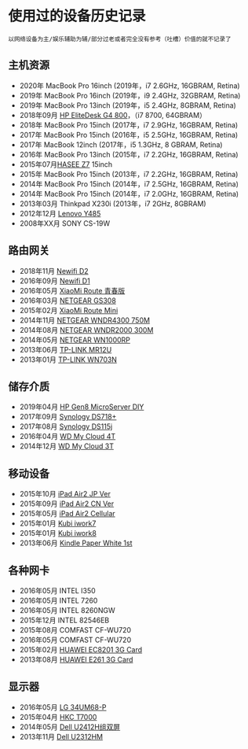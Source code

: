 # 使用过的设备历史记录

    以网络设备为主/娱乐辅助为辅/部分过老或者完全没有参考（吐槽）价值的就不记录了

## 主机资源

- 2020年 MacBook Pro 16inch (2019年，i7 2.6GHz, 16GBRAM, Retina)
- 2019年 MacBook Pro 16inch (2019年，i9 2.4GHz, 32GBRAM, Retina)
- 2019年 MacBook Pro 13inch (2019年，i5 2.4GHz, 8GBRAM, Retina)
- 2018年09月 [HP EliteDesk G4 800](HP-EliteDesk-G4-800.md)，（i7 8700, 64GBRAM）
- 2018年 MacBook Pro 15inch (2017年，i7 2.9GHz, 16GBRAM, Retina)
- 2017年 MacBook Pro 15inch (2016年，i5 2.5GHz, 16GBRAM, Retina)
- 2017年 MacBook 12inch (2017年，i5 1.3GHz, 8 GBRAM, Retina)
- 2016年 MacBook Pro 13inch (2015年，i7 2.2GHz, 16GBRAM, Retina)
- 2015年07月[HASEE Z7](HASEE-Z78172R2.md) 15inch
- 2015年 MacBook Pro 15inch (2013年，i7 2.2GHz, 16GBRAM, Retina)
- 2014年 MacBook Pro 15inch (2014年，i7 2.5GHz, 16GBRAM, Retina)
- 2014年 MacBook Pro 15inch (2014年，i7 2.0GHz, 16GBRAM, Retina)
- 2013年03月 Thinkpad X230i (2013年，i7 2GHz, 8GBRAM)
- 2012年12月 [Lenovo Y485](Lenovo-Y485.md)
- 2008年XX月 SONY CS-19W

## 路由网关

- 2018年11月 [Newifi D2](Newifi-D2.md)
- 2016年09月 [Newifi D1](Newifi-D1.md)
- 2016年05月 [XiaoMi Route 青春版](XiaoMi-Route-Young.md)
- 2016年03月 [NETGEAR GS308](NetGear-GS308.md)
- 2015年02月 [XiaoMi Route Mini](XiaoMi-Route-Mini.md)
- 2014年11月 [NETGEAR WNDR4300 750M](NetGear-WNDR4300.md)
- 2014年08月 [NETGEAR WNDR2000 300M](NetGear-WNR2000.md)
- 2014年05月 [NETGEAR WN1000RP](NetGear-WN1000RP.md)
- 2013年06月 [TP-LINK MR12U](TP-LINK-MR12U.md)
- 2013年01月 [TP-LINK WN703N](TP-LINK-WR703N.md)

## 储存介质

- 2019年04月 [HP Gen8 MicroServer DIY](HP-Gen8-MicroServer.md)
- 2017年09月 [Synology DS718+](./notes/2021-ds718-plus-hard-drive-replacement-record.md)
- 2017年08月 [Synology DS115j](DS115j.md)
- 2016年04月 [WD My Cloud 4T](WD-My-Cloud-4T.md)
- 2014年12月 [WD My Cloud 3T](WD-My-Cloud-3T.md)

## 移动设备

- 2015年10月 [iPad Air2 JP Ver](iPad-Air2-JP.md)
- 2015年09月 [iPad Air2 CN Ver](iPad-Air2-CN.md)
- 2015年05月 [iPad Air2 Cellular](iPad-Air2-Cell.md)
- 2015年01月 [Kubi iwork7](KB-iwork7.md)
- 2015年01月 [Kubi iwork8](KB-iwork8.md)
- 2013年06月 [Kindle Paper White 1st](Kindle-paper-white-1.md)

## 各种网卡

- 2016年05月 INTEL I350
- 2016年05月 INTEL 7260
- 2016年05月 INTEL 8260NGW
- 2015年12月 INTEL 82546EB
- 2015年08月 COMFAST CF-WU720
- 2016年05月 COMFAST CF-WU720
- 2015年02月 [HUAWEI EC8201 3G Card](HUAWEI-EC8201-3G-Card.md)
- 2013年08月 [HUAWEI E261 3G Card](HUAWEI-E261-3G-Card.md)

## 显示器

- 2016年05月 [LG 34UM68-P](LG-34UM68-P.md)
- 2015年04月 [HKC T7000](HKC-T7000.md)
- 2014年05月 [Dell U2412H组双屏](Dell-u2414h.md)
- 2013年11月 [Dell U2312HM](Dell-u2312hm.md)
